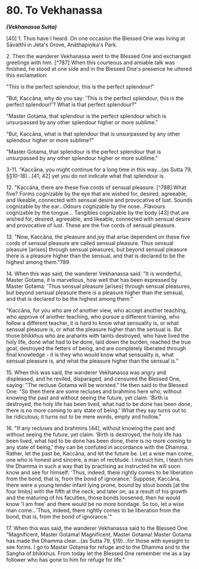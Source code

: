 # 80. To Vekhanassa
***(Vekhanassa Sutta)***

[40] 1. Thus have I heard. On one occasion the Blessed One was living at Sāvatthī in Jeta's Grove, Anāthapiṇ̣̣ika's Park.

2\. Then the wanderer Vekhanassa went to the Blessed One and exchanged greetings with him. [^787] When this courteous and amiable talk was finished, he stood at one side and in the Blessed One's presence he uttered this exclamation:

"This is the perfect splendour, this is the perfect splendour!"

"But, Kaccāna, why do you say: 'This is the perfect splendour, this is the perfect splendour!'? What is that perfect splendour?"

"Master Gotama, that splendour is the perfect splendour which is unsurpassed by any other splendour higher or more sublime."

"But, Kaccāna, what is that splendour that is unsurpassed by any other splendour higher or more sublime?"

"Master Gotama, that splendour is the perfect splendour that is unsurpassed by any other splendour higher or more sublime."

3-11. "Kaccāna, you might continue for a long time in this way...(as Sutta 79, §§10-18)...[41, 42] yet you do not indicate what that splendour is.

12\. "Kaccāna, there are these five cords of sensual pleasure. [^788] What five? Forms cognizable by the eye that are wished for, desired, agreeable, and likeable, connected with sensual desire and provocative of lust. Sounds cognizable by the ear...Odours cognizable by the nose...Flavours cognizable by the tongue... Tangibles cognizable by the body [43] that are wished for, desired, agreeable, and likeable, connected with sensual desire and provocative of lust. These are the five cords of sensual pleasure.

13\. "Now, Kaccāna, the pleasure and joy that arise dependent on these five cords of sensual pleasure are called sensual pleasure. Thus sensual pleasure [arises] through sensual pleasures,
but beyond sensual pleasure there is a pleasure higher than the sensual, and that is declared to be the highest among them."789

14\. When this was said, the wanderer Vekhanassa said: "It is wonderful, Master Gotama, it is marvellous, how well that has been expressed by Master Gotama: 'Thus sensual pleasure [arises] through sensual pleasures, but beyond sensual pleasure there is a pleasure higher than the sensual, and that is declared to be the highest among them."

"Kaccāna, for you who are of another view, who accept another teaching, who approve of another teaching, who pursue a different training, who follow a different teacher, it is hard to know what sensuality is, or what sensual pleasure is, or what the pleasure higher than the sensual is. But those bhikkhus who are arahants with taints destroyed, who have lived the holy life, done what had to be done, laid down the burden, reached the true goal, destroyed the fetters of being, and are completely liberated through final knowledge - it is they who would know what sensuality is, what sensual pleasure is, and what the pleasure higher than the sensual is."

15\. When this was said, the wanderer Vekhanassa was angry and displeased, and he reviled, disparaged, and censured the Blessed One, saying: "The recluse Gotama will be worsted." He then said to the Blessed One: "So then there are some recluses and brahmins here who, without knowing the past and without seeing the future, yet claim: 'Birth is destroyed, the holy life has been lived, what had to be done has been done, there is no more coming to any state of being.' What they say turns out to be ridiculous; it turns out to be mere words, empty and hollow."

16\. "If any recluses and brahmins [44], without knowing the past and without seeing the future, yet claim: 'Birth is destroyed, the holy life has been lived, what had to be done has been done, there is no more coming to any state of being,' they can be confuted in accordance with the Dhamma. Rather, let the past be, Kaccāna, and let the future be. Let a wise man come, one who is honest and sincere, a man of rectitude. I instruct him, I teach him the Dhamma in such a way that by practising as instructed he will soon know and see for himself: 'Thus, indeed, there rightly comes to be liberation from the bond, that is, from the bond of ignorance.' Suppose, Kaccāna, there were a young tender infant lying prone, bound by stout bonds [at the four
limbs] with the fifth at the neck; and later on, as a result of his growth and the maturing of his faculties, those bonds loosened, then he would know 'I am free' and there would be no more bondage. So too, let a wise man come...'Thus, indeed, there rightly comes to be liberation from the bond, that is, from the bond of ignorance.'"

17\. When this was said, the wanderer Vekhanassa said to the Blessed One: "Magnificent, Master Gotama! Magnificent, Master Gotama! Master Gotama has made the Dhamma clear...(as Sutta 79, §19)...for those with eyesight to see forms. I go to Master Gotama for refuge and to the Dhamma and to the Sangha of bhikkhus. From today let the Blessed One remember me as a lay follower who has gone to him for refuge for life."